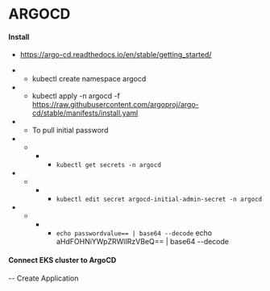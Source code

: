 # ARGOCD

#### Install
- https://argo-cd.readthedocs.io/en/stable/getting_started/
- - kubectl create namespace argocd
- - kubectl apply -n argocd -f https://raw.githubusercontent.com/argoproj/argo-cd/stable/manifests/install.yaml

- - To pull initial password 
- - - - `kubectl get secrets -n argocd`
- - - - `kubectl edit secret argocd-initial-admin-secret -n argocd`
- - - - `echo passwordvalue== | base64 --decode`  echo aHdFOHNiYWpZRWlIRzVBeQ== | base64 --decode

#### Connect EKS cluster to ArgoCD

-- Create Application